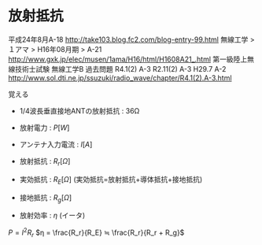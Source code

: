 # 放射抵抗

平成24年8月A-18
http://take103.blog.fc2.com/blog-entry-99.html
無線工学 > １アマ > H16年08月期 > A-21
http://www.gxk.jp/elec/musen/1ama/H16/html/H1608A21_.html
第一級陸上無線技術士試験 無線工学B 過去問題 R4.1(2) A-3 R2.11(2) A-3 H29.7 A-2
http://www.sol.dti.ne.jp/ssuzuki/radio_wave/chapter/R4.1(2).A-3.html

覚える
- 1/4波長垂直接地ANTの放射抵抗 : 36Ω

- 放射電力 : $P [W]$
- アンテナ入力電流 : $I [A]$
- 放射抵抗 : $R_r [Ω]$
- 実効抵抗 : $R_E [Ω]$ (実効抵抗=放射抵抗+導体抵抗+接地抵抗)
- 接地抵抗 : $R_g [Ω]$
- 放射効率 : $η$ (イータ)

 
$P = I^2 R_r$
$η = \frac{R_r}{R_E} ≒ \frac{R_r}{R_r + R_g}$
